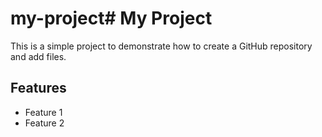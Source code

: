 # my-project# My Project

This is a simple project to demonstrate how to create a GitHub repository and add files.

## Features
- Feature 1
- Feature 2

